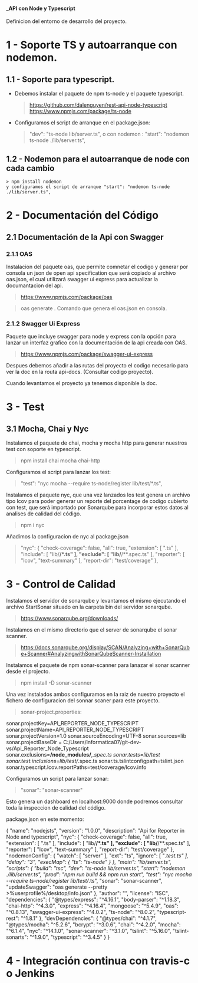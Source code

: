 #### _API con Node y Typescript

Definicion del entorno de desarrollo del proyecto.

# 1 -  Soporte TS y autoarranque con nodemon.

## 1.1 - Soporte para typescript.

- Debemos instalar el paquete de npm ts-node y el paquete typescript.
    >https://github.com/dalenguyen/rest-api-node-typescript
    >https://www.npmjs.com/package/ts-node

- Configuramos el script de arranque en el package.json:    
    >"dev": "ts-node lib/server.ts",
    o con nodemon : "start": "nodemon ts-node ./lib/server.ts",

## 1.2 - Nodemon para el autoarranque de node con cada cambio
    > npm install nodemon
    y configuramos el script de arranque "start": "nodemon ts-node ./lib/server.ts",


# 2 - Documentación del Código

## 2.1 Documentación de la Api con Swagger

### 2.1.1 OAS

Instalacion del paquete oas, que permite comnetar el codigo y generar por consola
un json de open api specification que será copiado al archivo oas.json, el cual
utilizará swagger ui express para actualizar la documantacion del api.

> https://www.npmjs.com/package/oas

> oas generate . Comando que genera el oas.json en consola.


### 2.1.2 Swagger Ui Express

Paquete que incluye swagger para node y express con la opción para lanzar
un interfaz grafico con la documentación de la api creada con OAS.

> https://www.npmjs.com/package/swagger-ui-express

Despues debemos añadir a las rutas del proyecto el codigo necesario
para ver la doc en la routa api-docs. (Consultar codigo proyecto).

Cuando levantamos el proyecto ya tenemos disponible la doc.


# 3 - Test

## 3.1 Mocha, Chai y Nyc

Instalamos el paquete de chai, mocha y mocha http para generar nuestros test
con soporte en typescript.

> npm install chai mocha chai-http

Configuramos el script para lanzar los test: 

> "test": "nyc mocha --require ts-node/register lib/test/*.ts",

Instalamos el paquete nyc, que una vez lanzados los test genera
un archivo tipo lcov para poder generar un reporte del porcentage de codigo
cubierto con test, que será importado por Sonarqube para incorporar estos datos 
al analises de calidad del código.

> npm i nyc

Añadimos la configuracion de nyc al package.json

> "nyc": {
    "check-coverage": false,
    "all": true,
    "extension": [
      ".ts"
    ],
    "include": [
      "lib/**/*.ts"
    ],
    "exclude": [
      "lib/**/**.spec.ts"
    ],
    "reporter": [
      "lcov",
      "text-summary"
    ],
    "report-dir": "test/coverage"
  },


# 3 - Control de Calidad

Instalamos el servidor de sonarqube y levantamos el mismo ejecutando el 
archivo StartSonar situado en la carpeta bin del servidor sonarqube.

> https://www.sonarqube.org/downloads/

Instalamos en el mismo directorio que el server de sonarqube el 
sonar scanner.

> https://docs.sonarqube.org/display/SCAN/Analyzing+with+SonarQube+Scanner#AnalyzingwithSonarQubeScanner-Installation

Instalamos el paquete de npm sonar-scanner para lanazar el sonar scanner desde el projecto.

> npm install -D sonar-scanner

Una vez instalados ambos configuramos en la raiz de nuestro proyecto el fichero de configuracion
del sonnar scaner para este proyecto.

> sonar-project.properties: 

sonar.projectKey=API_REPORTER_NODE_TYPESCRIPT
sonar.projectName=API_REPORTER_NODE_TYPESCRIPT
sonar.projectVersion=1.0
sonar.sourceEncoding=UTF-8
sonar.sources=lib
sonar.projectBaseDir = C:/Users/informatica07/git-dev-vs/Api_Reporter_Node_Typescript
sonar.exclusions=**/node_modules/**,*.spec.ts
sonar.tests=lib/test
sonar.test.inclusions=lib/test/*.spec.ts
sonar.ts.tslintconfigpath=tslint.json
sonar.typescript.lcov.reportPaths=test/coverage/lcov.info

Configuramos un script para lanzar sonar:

> "sonar": "sonar-scanner"

Esto genera un dashboard en localhost:9000 donde podremos consultar toda la 
inspeccion de calidad del código.

package.json en este momento:

{
  "name": "nodejsts",
  "version": "1.0.0",
  "description": "Api for Reporter in Node and typescript",
  "nyc": {
    "check-coverage": false,
    "all": true,
    "extension": [
      ".ts"
    ],
    "include": [
      "lib/**/*.ts"
    ],
    "exclude": [
      "lib/**/**.spec.ts"
    ],
    "reporter": [
      "lcov",
      "text-summary"
    ],
    "report-dir": "test/coverage"
  },
  "nodemonConfig": {
    "watch": [
      "server"
    ],
    "ext": "ts",
    "ignore": [
      "*.test.ts"
    ],
    "delay": "3",
    "execMap": {
      "ts": "ts-node"
    }
  },
  "main": "lib/server.ts",
  "scripts": {
    "build": "tsc",
    "dev": "ts-node lib/server.ts",
    "start": "nodemon ./lib/server.ts",
    "prod": "npm run build && npm run start",
    "test": "nyc mocha --require ts-node/register lib/test/*.ts",
    "sonar": "sonar-scanner",
    "updateSwagger": "oas generate --pretty >%userprofile%/desktop/info.json"
  },
  "author": "",
  "license": "ISC",
  "dependencies": {
    "@types/express": "^4.16.1",
    "body-parser": "^1.18.3",
    "chai-http": "^4.3.0",
    "express": "^4.16.4",
    "mongoose": "^5.4.9",
    "oas": "^0.8.13",
    "swagger-ui-express": "^4.0.2",
    "ts-node": "^8.0.2",
    "typescript-rest": "^1.8.1"
  },
  "devDependencies": {
    "@types/chai": "^4.1.7",
    "@types/mocha": "^5.2.6",
    "bcrypt": "^3.0.6",
    "chai": "^4.2.0",
    "mocha": "^6.1.4",
    "nyc": "^14.1.0",
    "sonar-scanner": "^3.1.0",
    "tslint": "^5.16.0",
    "tslint-sonarts": "^1.9.0",
    "typescript": "^3.4.5"
  }
}



# 4 - Integración continua con travis-c o Jenkins

